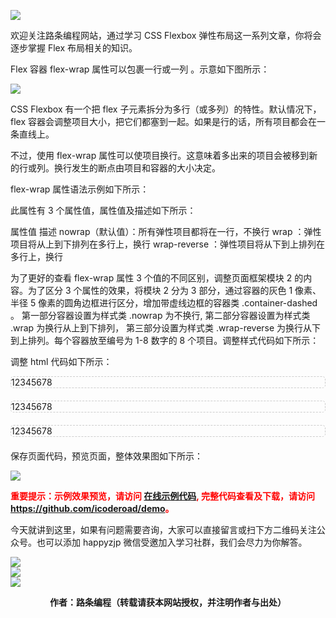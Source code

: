 ![](https://www.icoderoad.com/demo/flex/images/flexbox.png)

欢迎关注路条编程网站，通过学习 CSS Flexbox 弹性布局这一系列文章，你将会逐步掌握 Flex 布局相关的知识。

Flex 容器 flex-wrap 属性可以包裹一行或一列 。示意如下图所示：

![](https://www.icoderoad.com/demo/flex/images/flex-warp.png)

CSS Flexbox 有一个把 flex 子元素拆分为多行（或多列）的特性。默认情况下，flex 容器会调整项目大小，把它们都塞到一起。如果是行的话，所有项目都会在一条直线上。

不过，使用 flex-wrap 属性可以使项目换行。这意味着多出来的项目会被移到新的行或列。换行发生的断点由项目和容器的大小决定。

flex-wrap 属性语法示例如下所示：

<style type="text/css">

.container {
  flex-wrap: nowrap | wrap | wrap-reverse;
}

</style>

此属性有 3 个属性值，属性值及描述如下所示：

属性值 				        描述
nowrap（默认值）：所有弹性项目都将在一行，不换行
wrap           ：弹性项目将从上到下排列在多行上，换行
wrap-reverse   ：弹性项目将从下到上排列在多行上，换行

为了更好的查看 flex-wrap 属性 3 个值的不同区别，调整页面框架模块 2 的内容。为了区分 3 个属性的效果，将模块 2 分为 3 部分，通过容器的灰色 1 像素、半径 5 像素的圆角边框进行区分，增加带虚线边框的容器类 .container-dashed 。 第一部分容器设置为样式类 .nowrap 为不换行, 第二部分容器设置为样式类 .wrap 为换行从上到下排列， 第三部分设置为样式类 .wrap-reverse 为换行从下到上排列。每个容器放至编号为 1-8 数字的 8 个项目。调整样式代码如下所示：

<style type="text/css">

	   .container-dashed {
          display:flex;
          border: 1px dashed #ccc;
          border-radius: 5px;
          margin-bottom: 20px;
      }

      .nowrap { 
        -webkit-flex-wrap: nowrap;
        flex-wrap: nowrap;
      }

      .wrap { 
        -webkit-flex-wrap: wrap;
        flex-wrap: wrap;
      }  

      .wrap-reverse { 
        -webkit-flex-wrap: wrap-reverse;
        flex-wrap: wrap-reverse;
      }  

</style>

调整 html 代码如下所示：

<article class="article  ant-col ant-col-xs-24 ant-col-sm-12 ant-col-md-12 ant-col-lg-12 ant-col-xl-6">
  <div class="card">
     <div class="container-dashed nowrap">
        <div class="box box-item1">1</div>
        <div class="box box-item2">2</div>
        <div class="box box-item3">3</div>
        <div class="box box-item4">4</div>
        <div class="box box-item5">5</div>
        <div class="box box-item6">6</div>
        <div class="box box-item7">7</div>
        <div class="box box-item8">8</div>
    </div>
    <div class="container-dashed wrap">
        <div class="box box-item1">1</div>
        <div class="box box-item2">2</div>
        <div class="box box-item3">3</div>
        <div class="box box-item4">4</div>
        <div class="box box-item5">5</div>
        <div class="box box-item6">6</div>
        <div class="box box-item7">7</div>
        <div class="box box-item8">8</div>
    </div>
    <div class="container-dashed wrap-reverse">
        <div class="box box-item1">1</div>
        <div class="box box-item2">2</div>
        <div class="box box-item3">3</div>
        <div class="box box-item4">4</div>
        <div class="box box-item5">5</div>
        <div class="box box-item6">6</div>
        <div class="box box-item7">7</div>
        <div class="box box-item8">8</div>
    </div>
  </div>
</article>

保存页面代码，预览页面，整体效果图如下所示：

![](https://www.icoderoad.com/demo/flex/images/html04-show01.png)

<p style="color:red;">
	<b>
	重要提示：示例效果预览，请访问 <a href="https://www.icoderoad.com/demo/" target="_blank">在线示例代码</a>, 完整代码查看及下载，请访问 <a href="https://github.com/icoderoad/demo" target="_blank"> https://github.com/icoderoad/demo</a>。
	</b>
</p>

<p>今天就讲到这里，如果有问题需要咨询，大家可以直接留言或扫下方二维码关注公众号。也可以添加 happyzjp 微信受邀加入学习社群，我们会尽力为你解答。</p>

![](https://www.icoderoad.com/upload/2020/09/icoderoad-41b3e8fe1caa4990b529c875f055e507.png)<br/>
![](https://www.icoderoad.com/upload/2020/09/xy-dc4752b6b7d34ba6b2de3c152c1d2961.png)<br/>
![](https://www.icoderoad.com/upload/2020/09/end-e22f055734c84115a28f03ca03df589a.png)<br/>

<center>
	<b>作者：路条编程（转载请获本网站授权，并注明作者与出处）</b>
</center>